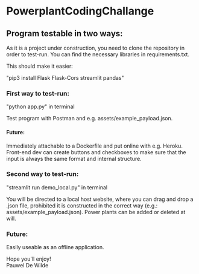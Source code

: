 # PowerplantCodingChallange

## Program testable in two ways:

As it is a project under construction, you need to clone the repository in order to test-run. You can find the necessary libraries in requirements.txt.

This should make it easier:

"pip3 install Flask Flask-Cors streamlit pandas"

### First way to test-run:

"python app.py" in terminal

Test program with Postman and e.g. assets/example_payload.json.

#### Future:

Immediately attachable to a Dockerfile and put online with e.g. Heroku.  
Front-end dev can create buttons and checkboxes to make sure that the input is always the same format and internal structure.

### Second way to test-run:

"streamlit run demo_local.py" in terminal

You will be directed to a local host website, where you can drag and drop a .json file, prohibited it is constructed in the correct way (e.g.: assets/example_payload.json). Power plants can be added or deleted at will.

### Future:

Easily useable as an offline application.

Hope you'll enjoy!  
Pauwel De Wilde